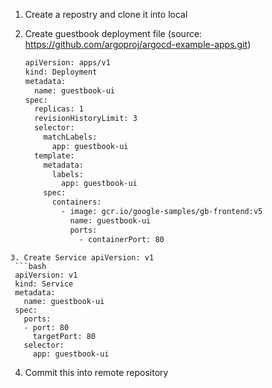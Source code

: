 1. Create a repostry and clone it into local
   
2. Create guestbook deployment file (source: https://github.com/argoproj/argocd-example-apps.git)
   ```bash
   apiVersion: apps/v1
   kind: Deployment
   metadata:
     name: guestbook-ui
   spec:
     replicas: 1
     revisionHistoryLimit: 3
     selector:
       matchLabels:
         app: guestbook-ui
     template:
       metadata:
         labels:
           app: guestbook-ui
       spec:
         containers:
           - image: gcr.io/google-samples/gb-frontend:v5
             name: guestbook-ui
             ports:
               - containerPort: 80
  ```
3. Create Service apiVersion: v1
   ```bash
   apiVersion: v1
   kind: Service
   metadata:
     name: guestbook-ui
   spec:
     ports:
     - port: 80
       targetPort: 80
     selector:
       app: guestbook-ui
   ```
4. Commit this into remote repository 